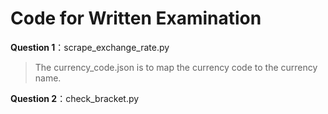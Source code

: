 # Code for Written Examination

**Question 1**：scrape_exchange_rate.py
> The currency_code.json is to map the currency code to the currency name. 

**Question 2**：check_bracket.py
